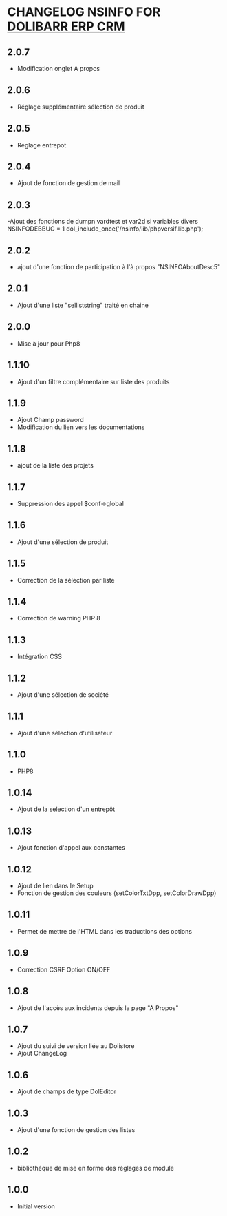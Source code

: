 # CHANGELOG NSINFO FOR [DOLIBARR ERP CRM](https://www.dolibarr.org)

## 2.0.7
- Modification onglet A propos

## 2.0.6
- Réglage supplémentaire sélection de produit

## 2.0.5
- Réglage entrepot

## 2.0.4
- Ajout de fonction de gestion de mail

## 2.0.3
-Ajout des fonctions de dumpn vardtest et var2d si variables divers NSINFODEBBUG = 1
dol_include_once('/nsinfo/lib/phpversif.lib.php');

## 2.0.2
- ajout d'une fonction de participation à l'à propos "NSINFOAboutDesc5"

## 2.0.1
- Ajout d'une liste "selliststring" traité en chaine

## 2.0.0
- Mise à jour pour Php8

## 1.1.10
- Ajout d'un filtre complémentaire sur liste des produits

## 1.1.9
- Ajout Champ password
- Modification du lien vers les documentations

## 1.1.8
- ajout de la liste des projets

## 1.1.7
- Suppression des appel $conf->global

## 1.1.6
- Ajout d'une sélection de produit

## 1.1.5
- Correction de la sélection par liste

## 1.1.4
- Correction de warning PHP 8

## 1.1.3
- Intégration CSS

## 1.1.2
- Ajout d'une sélection de société

## 1.1.1
- Ajout d'une sélection d'utilisateur

## 1.1.0
- PHP8

## 1.0.14
- Ajout de la selection d'un entrepôt

## 1.0.13
- Ajout fonction d'appel aux constantes

## 1.0.12
- Ajout de lien dans le Setup
- Fonction de gestion des couleurs (setColorTxtDpp, setColorDrawDpp)

## 1.0.11
- Permet de mettre de l'HTML dans les traductions des options

## 1.0.9
- Correction CSRF Option ON/OFF

## 1.0.8
- Ajout de l'accès aux incidents depuis la page "A Propos"

## 1.0.7
- Ajout du suivi de version liée au Dolistore
- Ajout ChangeLog

## 1.0.6
- Ajout de champs de type DolEditor

## 1.0.3
- Ajout d'une fonction de gestion des listes

## 1.0.2
- bibliothéque de mise en forme des réglages de module

## 1.0.0
- Initial version
